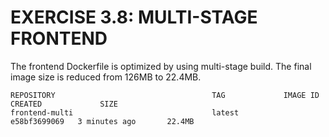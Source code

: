 # EXERCISE 3.8: MULTI-STAGE FRONTEND

The frontend Dockerfile is optimized by using multi-stage build. The final image size is reduced from 126MB to 22.4MB.

```
REPOSITORY                                   TAG             IMAGE ID       CREATED             SIZE
frontend-multi                               latest          e58bf3699069   3 minutes ago       22.4MB
```
